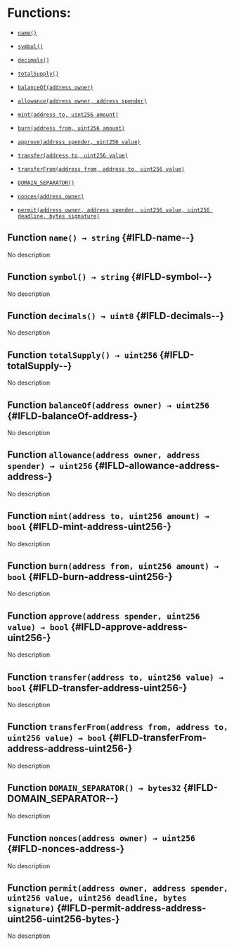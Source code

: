 # Functions:

- [`name()`](#IFLD-name--)

- [`symbol()`](#IFLD-symbol--)

- [`decimals()`](#IFLD-decimals--)

- [`totalSupply()`](#IFLD-totalSupply--)

- [`balanceOf(address owner)`](#IFLD-balanceOf-address-)

- [`allowance(address owner, address spender)`](#IFLD-allowance-address-address-)

- [`mint(address to, uint256 amount)`](#IFLD-mint-address-uint256-)

- [`burn(address from, uint256 amount)`](#IFLD-burn-address-uint256-)

- [`approve(address spender, uint256 value)`](#IFLD-approve-address-uint256-)

- [`transfer(address to, uint256 value)`](#IFLD-transfer-address-uint256-)

- [`transferFrom(address from, address to, uint256 value)`](#IFLD-transferFrom-address-address-uint256-)

- [`DOMAIN_SEPARATOR()`](#IFLD-DOMAIN_SEPARATOR--)

- [`nonces(address owner)`](#IFLD-nonces-address-)

- [`permit(address owner, address spender, uint256 value, uint256 deadline, bytes signature)`](#IFLD-permit-address-address-uint256-uint256-bytes-)

## Function `name() → string` {#IFLD-name--}

No description

## Function `symbol() → string` {#IFLD-symbol--}

No description

## Function `decimals() → uint8` {#IFLD-decimals--}

No description

## Function `totalSupply() → uint256` {#IFLD-totalSupply--}

No description

## Function `balanceOf(address owner) → uint256` {#IFLD-balanceOf-address-}

No description

## Function `allowance(address owner, address spender) → uint256` {#IFLD-allowance-address-address-}

No description

## Function `mint(address to, uint256 amount) → bool` {#IFLD-mint-address-uint256-}

No description

## Function `burn(address from, uint256 amount) → bool` {#IFLD-burn-address-uint256-}

No description

## Function `approve(address spender, uint256 value) → bool` {#IFLD-approve-address-uint256-}

No description

## Function `transfer(address to, uint256 value) → bool` {#IFLD-transfer-address-uint256-}

No description

## Function `transferFrom(address from, address to, uint256 value) → bool` {#IFLD-transferFrom-address-address-uint256-}

No description

## Function `DOMAIN_SEPARATOR() → bytes32` {#IFLD-DOMAIN_SEPARATOR--}

No description

## Function `nonces(address owner) → uint256` {#IFLD-nonces-address-}

No description

## Function `permit(address owner, address spender, uint256 value, uint256 deadline, bytes signature)` {#IFLD-permit-address-address-uint256-uint256-bytes-}

No description
